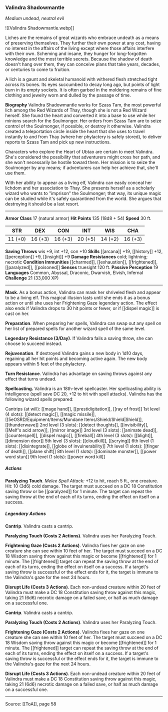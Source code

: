### Valindra Shadowmantle
_Medium undead, neutral evil_

![[Valindra Shadowmantle.webp]]

Liches are the remains of great wizards who embrace undeath as a means of preserving themselves. They further their own power at any cost, having no interest in the affairs of the living except where those affairs interfere with their own. Scheming and insane, they hunger for long-forgotten knowledge and the most terrible secrets. Because the shadow of death doesn't hang over them, they can conceive plans that take years, decades, or centuries to come to fruition.

A lich is a gaunt and skeletal humanoid with withered flesh stretched tight across its bones. Its eyes succumbed to decay long ago, but points of light burn in its empty sockets. It is often garbed in the moldering remains of fine clothing and jewelry worn and dulled by the passage of time.


**Biography** Valindra Shadowmantle works for Szass Tam, the most powerful lich among the Red Wizards of Thay, though she is not a Red Wizard herself. She found the heart and converted it into a base to use while her minions search for the Soulmonger. Her orders from Szass Tam are to seize control of the Soulmonger, if possible, or destroy it otherwise. Valindra created a teleportation circle inside the heart that she uses to travel instantly to and from Thay (where her phylactery is safely stored), to deliver reports to Szass Tam and pick up new instructions.

Characters who explore the Heart of Ubtao are certain to meet Valindra. She's considered the possibility that adventurers might cross her path, and she won't necessarily be hostile toward them. Her mission is to seize the Soulmonger by any means; if adventurers can help her achieve that, she'll use them.

With her ability to appear as a living elf, Valindra can easily conceal her lichdom and her association to Thay. She presents herself as a scholarly wizard who wants to "imprison" the Soulmonger; that way, its unique magic can be studied while it's safely quarantined from the world. She argues that destroying it should be a last resort.






---

**Armor Class** 17 (natural armor)
**Hit Points** 135 (18d8 + 54)
**Speed** 30 ft.

| STR     | DEX     | CON     | INT     | WIS     | CHA     |
|---------|---------|---------|---------|---------|---------|
| 11 (+0) | 16 (+3) | 16 (+3) | 20 (+5) | 14 (+2) | 16 (+3) |

**Saving Throws** wis +9, int +12, con +10
**Skills** [[arcana]] +19, [[history]] +12, [[perception]] +9, [[insight]] +9
**Damage Resistances** cold; lightning; necrotic
**Condition Immunities** [[charmed]], [[exhaustion]], [[frightened]], [[paralyzed]], [[poisoned]]
**Senses** truesight 120 ft.
**Passive Perception** 19
**Languages** Common, Abyssal, Draconic, Dwarvish, Elvish, Infernal
**Challenge** 21 (33,000 XP)

---

**Mask**. As a bonus action, Valindra can mask her shriveled flesh and appear to be a living elf. This magical illusion lasts until she ends it as a bonus action or until she uses her Frightening Gaze legendary action. The effect also ends if Valindra drops to 30 hit points or fewer, or if [[dispel magic]] is cast on her.

**Preparation**. When preparing her spells, Valindra can swap out any spell on her list of prepared spells for another wizard spell of the same level.

**Legendary Resistance (3/Day)**. If Valindra fails a saving throw, she can choose to succeed instead.

**Rejuvenation**. If destroyed Valindra gains a new body in 1d10 days, regaining all her hit points and becoming active again. The new body appears within 5 feet of the phylactery.

**Turn Resistance**. Valindra has advantage on saving throws against any effect that turns undead.

**Spellcasting.** Valindra is an 18th-level spellcaster. Her spellcasting ability is Intelligence (spell save DC 20, +12 to hit with spell attacks). Valindra has the following wizard spells prepared:

Cantrips (at will): [[mage hand]], [[prestidigitation]], [[ray of frost]]
1st level (4 slots): [[detect magic]], [[magic missile]], [[5eOSRD/Equipment/Items/Mundane Items/Shield/Shield|Shield]], [[thunderwave]]
2nd level (3 slots): [[detect thoughts]], [[invisibility]], [[Melf's acid arrow]], [[mirror image]]
3rd level (3 slots): [[animate dead]], [[counterspell]], [[dispel magic]], [[fireball]]
4th level (3 slots): [[blight]], [[dimension door]]
5th level (3 slots): [[cloudkill]], [[scrying]]
6th level (1 slots): [[disintegrate]], [[globe of invulnerability]]
7th level (1 slots): [[finger of death]], [[plane shift]]
8th level (1 slots): [[dominate monster]], [[power word stun]]
9th level (1 slots): [[power word kill]]

##### Actions
**Paralyzing Touch**. _Melee Spell Attack:_ +12 to hit, reach 5 ft., one creature. Hit: 10 (3d6) cold damage. The target must succeed on a DC 18 Constitution saving throw or be [[paralyzed]] for 1 minute. The target can repeat the saving throw at the end of each of its turns, ending the effect on itself on a success.

##### Legendary Actions
**Cantrip**. Valindra casts a cantrip.

**Paralyzing Touch (Costs 2 Actions)**. Valindra uses her Paralyzing Touch.

**Frightening Gaze (Costs 2 Actions)**. Valindra fixes her gaze on one creature she can see within 10 feet of her. The target must succeed on a DC 18 Wisdom saving throw against this magic or become [[frightened]] for 1 minute. The [[frightened]] target can repeat the saving throw at the end of each of its turns, ending the effect on itself on a success. If a target's saving throw is successful or the effect ends for it, the target is immune to the Valindra's gaze for the next 24 hours.

**Disrupt Life (Costs 3 Actions)**. Each non-undead creature within 20 feet of Valindra must make a DC 18 Constitution saving throw against this magic, taking 21 (6d6) necrotic damage on a failed save, or half as much damage on a successful one.

**Cantrip**. Valindra casts a cantrip.

**Paralyzing Touch (Costs 2 Actions)**. Valindra uses her Paralyzing Touch.

**Frightening Gaze (Costs 2 Actions)**. Valindra fixes her gaze on one creature she can see within 10 feet of her. The target must succeed on a DC 18 Wisdom saving throw against this magic or become [[frightened]] for 1 minute. The [[frightened]] target can repeat the saving throw at the end of each of its turns, ending the effect on itself on a success. If a target's saving throw is successful or the effect ends for it, the target is immune to the Valindra's gaze for the next 24 hours.

**Disrupt Life (Costs 3 Actions)**. Each non-undead creature within 20 feet of Valindra must make a DC 18 Constitution saving throw against this magic, taking 21 (6d6) necrotic damage on a failed save, or half as much damage on a successful one.


---

Source: [[ToA]], page 58